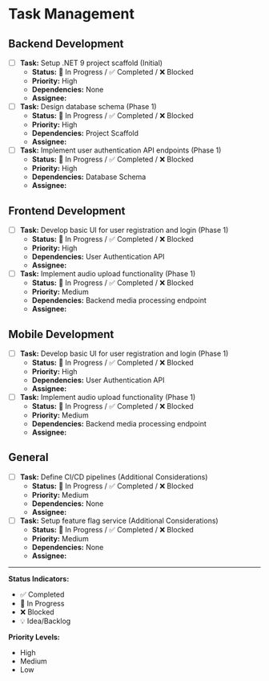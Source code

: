 # Task Management

## Backend Development
- [ ] **Task:** Setup .NET 9 project scaffold (Initial)
  - **Status:** 🔄 In Progress / ✅ Completed / ❌ Blocked
  - **Priority:** High
  - **Dependencies:** None
  - **Assignee:**
- [ ] **Task:** Design database schema (Phase 1)
  - **Status:** 🔄 In Progress / ✅ Completed / ❌ Blocked
  - **Priority:** High
  - **Dependencies:** Project Scaffold
  - **Assignee:**
- [ ] **Task:** Implement user authentication API endpoints (Phase 1)
  - **Status:** 🔄 In Progress / ✅ Completed / ❌ Blocked
  - **Priority:** High
  - **Dependencies:** Database Schema
  - **Assignee:**

## Frontend Development
- [ ] **Task:** Develop basic UI for user registration and login (Phase 1)
  - **Status:** 🔄 In Progress / ✅ Completed / ❌ Blocked
  - **Priority:** High
  - **Dependencies:** User Authentication API
  - **Assignee:**
- [ ] **Task:** Implement audio upload functionality (Phase 1)
  - **Status:** 🔄 In Progress / ✅ Completed / ❌ Blocked
  - **Priority:** Medium
  - **Dependencies:** Backend media processing endpoint
  - **Assignee:**

## Mobile Development
- [ ] **Task:** Develop basic UI for user registration and login (Phase 1)
  - **Status:** 🔄 In Progress / ✅ Completed / ❌ Blocked
  - **Priority:** High
  - **Dependencies:** User Authentication API
  - **Assignee:**
- [ ] **Task:** Implement audio upload functionality (Phase 1)
  - **Status:** 🔄 In Progress / ✅ Completed / ❌ Blocked
  - **Priority:** Medium
  - **Dependencies:** Backend media processing endpoint
  - **Assignee:**

## General
- [ ] **Task:** Define CI/CD pipelines (Additional Considerations)
  - **Status:** 🔄 In Progress / ✅ Completed / ❌ Blocked
  - **Priority:** Medium
  - **Dependencies:** None
  - **Assignee:**
- [ ] **Task:** Setup feature flag service (Additional Considerations)
  - **Status:** 🔄 In Progress / ✅ Completed / ❌ Blocked
  - **Priority:** Medium
  - **Dependencies:** None
  - **Assignee:**

---

**Status Indicators:**
- ✅ Completed
- 🔄 In Progress
- ❌ Blocked
- 💡 Idea/Backlog

**Priority Levels:**
- High
- Medium
- Low
